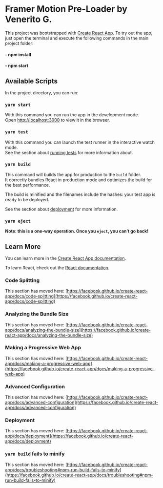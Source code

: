 # Framer Motion Pre-Loader by Venerito G.

This project was bootstrapped with [Create React App](https://github.com/facebook/create-react-app).
To try out the app, just open the terminal and execute the following commands in the main project folder:

####  - npm install 
####  - npm start


## Available Scripts

In the project directory, you can run:

### `yarn start`

With this command you can run the app in the development mode.\
Open [http://localhost:3000](http://localhost:3000) to view it in the browser.


### `yarn test`

With this command you can launch the test runner in the interactive watch mode.\
See the section about [running tests](https://facebook.github.io/create-react-app/docs/running-tests) for more information about.

### `yarn build`

This command will builds the app for production to the `build` folder.\
It correctly bundles React in production mode and optimizes the build for the best performance.

The build is minified and the filenames include the hashes: your test app is ready to be deployed.

See the section about [deployment](https://facebook.github.io/create-react-app/docs/deployment) for more information.

### `yarn eject`

**Note: this is a one-way operation. Once you `eject`, you can’t go back!**

## Learn More

You can learn more in the [Create React App documentation](https://facebook.github.io/create-react-app/docs/getting-started).

To learn React, check out the [React documentation](https://reactjs.org/).

### Code Splitting

This section has moved here: [https://facebook.github.io/create-react-app/docs/code-splitting](https://facebook.github.io/create-react-app/docs/code-splitting)

### Analyzing the Bundle Size

This section has moved here: [https://facebook.github.io/create-react-app/docs/analyzing-the-bundle-size](https://facebook.github.io/create-react-app/docs/analyzing-the-bundle-size)

### Making a Progressive Web App

This section has moved here: [https://facebook.github.io/create-react-app/docs/making-a-progressive-web-app](https://facebook.github.io/create-react-app/docs/making-a-progressive-web-app)

### Advanced Configuration

This section has moved here: [https://facebook.github.io/create-react-app/docs/advanced-configuration](https://facebook.github.io/create-react-app/docs/advanced-configuration)

### Deployment

This section has moved here: [https://facebook.github.io/create-react-app/docs/deployment](https://facebook.github.io/create-react-app/docs/deployment)

### `yarn build` fails to minify

This section has moved here: [https://facebook.github.io/create-react-app/docs/troubleshooting#npm-run-build-fails-to-minify](https://facebook.github.io/create-react-app/docs/troubleshooting#npm-run-build-fails-to-minify)
